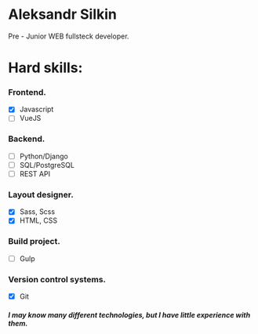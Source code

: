 #  Aleksandr Silkin  
Pre - Junior WEB fullsteck developer.

# Hard skills: 

### Frontend. 

- [x] Javascript
- [ ] VueJS

### Backend.

- [ ] Python/Django
- [ ] SQL/PostgreSQL
- [ ] REST API

### Layout designer.

- [x] Sass, Scss
- [x] HTML, CSS

### Build project.

- [ ] Gulp

### Version control systems.
- [x] Git

##### I may know many different technologies, but I have little experience with them.
